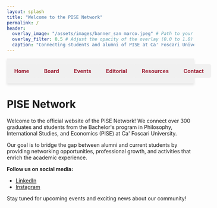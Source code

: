 ```yaml
---
layout: splash
title: "Welcome to the PISE Network"
permalink: /
header:
  overlay_image: "/assets/images/banner_san marco.jpeg" # Path to your banner image
  overlay_filter: 0.5 # Adjust the opacity of the overlay (0.0 to 1.0)
  caption: "Connecting students and alumni of PISE at Ca' Foscari University"
---
```


<nav class="custom-nav">
  <ul>
    <li><a href="/">Home</a></li>
    <li><a href="/board/">Board</a></li>
    <li><a href="/events/">Events</a></li>
    <li><a href="/editorial/">Editorial</a></li>
    <li><a href="/resources/">Resources</a></li>
    <li><a href="/contact/">Contact</a></li>
  </ul>
</nav>

<div style="margin-top: 20px;"></div>

<style>
  .custom-nav {
    display: flex;               /* Use Flexbox to manage spacing */
    justify-content: space-evenly; /* Space links evenly across the bar */
    align-items: center;
    width: 100%;                 /* Make the navigation bar take full width */
    position: sticky;            /* Stick to the top of the viewport when scrolling */
    top: 0;
    background-color: rgba(240, 240, 240, 0.9); /* Light grey background */
    padding: 15px 0;
    box-shadow: 0px 4px 6px rgba(0, 0, 0, 0.1);
    z-index: 10;                 /* Keep on top of other content */
  }
  .custom-nav ul {
    display: flex;               /* Flexbox to manage buttons alignment */
    width: 100%;
    list-style: none;            /* Remove bullet points */
    margin: 0;
    padding: 0;
  }
  .custom-nav li {
    flex: 1;                     /* Make each list item take up equal space */
    text-align: center;          /* Center the content of each list item */
  }
  .custom-nav a {
    display: block;              /* Allow padding on links to work like a button */
    color: #9b1c31;              /* Ca' Foscari red color */
    background-color: rgba(240, 240, 240, 0.9); /* Light grey button background */
    text-decoration: none;       /* Remove underline from links */
    padding: 10px 20px;          /* Space inside each button */
    margin: 0;                   /* Remove margin to avoid spacing between buttons */
    border-radius: 5px;          /* Rounded corners for button effect */
    font-weight: bold;           /* Bold text */
    transition: background-color 0.3s, transform 0.2s; /* Smooth transition for hover effects */
  }
  .custom-nav a:hover {
    background-color: #e3c8c1;   /* Slightly darker beige on hover */
    transform: scale(1.05);      /* Slightly increase size on hover for emphasis */
  }
</style>

# PISE Network

Welcome to the official website of the PISE Network! We connect over 300 graduates and students from the Bachelor's program in Philosophy, International Studies, and Economics (PISE) at Ca' Foscari University.

Our goal is to bridge the gap between alumni and current students by providing networking opportunities, professional growth, and activities that enrich the academic experience.

**Follow us on social media:**
- [LinkedIn](https://www.linkedin.com/groups/9804209/)
- [Instagram](https://instagram.com/pise_network_and_alumni/)

Stay tuned for upcoming events and exciting news about our community!
